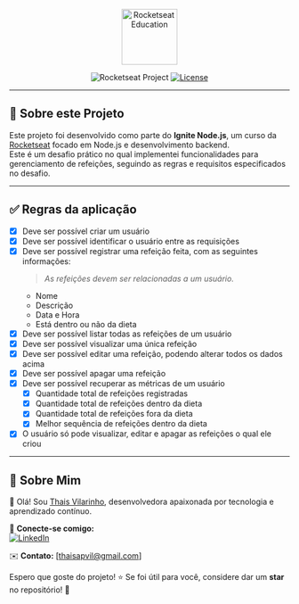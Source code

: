<p align="center">
  <img alt="Rocketseat Education" src="https://avatars.githubusercontent.com/u/69590972?s=200&v=4" width="100px" />
</p>

<p align="center">
  <img src="https://img.shields.io/static/v1?label=Rocketseat&message=Education&color=8257e5&labelColor=202024" alt="Rocketseat Project" />
  <a href="LICENSE"><img  src="https://img.shields.io/static/v1?label=License&message=MIT&color=8257e5&labelColor=202024" alt="License"></a>
</p>

---

## 📌 Sobre este Projeto

Este projeto foi desenvolvido como parte do **Ignite Node.js**, um curso da [Rocketseat](https://www.rocketseat.com.br/) focado em Node.js e desenvolvimento backend.  
Este é um desafio prático no qual implementei funcionalidades para gerenciamento de refeições, seguindo as regras e requisitos especificados no desafio.

---

## ✅ Regras da aplicação

- [x] Deve ser possível criar um usuário
- [x] Deve ser possível identificar o usuário entre as requisições
- [x] Deve ser possível registrar uma refeição feita, com as seguintes informações:
  > *As refeições devem ser relacionadas a um usuário.*
  - Nome
  - Descrição
  - Data e Hora
  - Está dentro ou não da dieta
- [x] Deve ser possível listar todas as refeições de um usuário
- [x] Deve ser possível visualizar uma única refeição
- [x] Deve ser possível editar uma refeição, podendo alterar todos os dados acima
- [x] Deve ser possível apagar uma refeição
- [x] Deve ser possível recuperar as métricas de um usuário
  - [x] Quantidade total de refeições registradas
  - [x] Quantidade total de refeições dentro da dieta
  - [x] Quantidade total de refeições fora da dieta
  - [x] Melhor sequência de refeições dentro da dieta
- [x] O usuário só pode visualizar, editar e apagar as refeições o qual ele criou

---

<!--START_SECTION:footer-->

## 🚀 Sobre Mim

👋 Olá! Sou [Thais Vilarinho](https://github.com/thaisvilarinho), desenvolvedora apaixonada por tecnologia e aprendizado contínuo.  

🔗 **Conecte-se comigo:**  
[![LinkedIn](https://img.shields.io/badge/LinkedIn-000?style=for-the-badge&logo=linkedin&logoColor=0A66C2)](https://www.linkedin.com/in/thais-vilarinho-37842b72/)  

✉️ **Contato:** [thaisapvil@gmail.com]  

Espero que goste do projeto! ⭐ Se foi útil para você, considere dar um **star** no repositório! 🚀


<!--END_SECTION:footer-->
